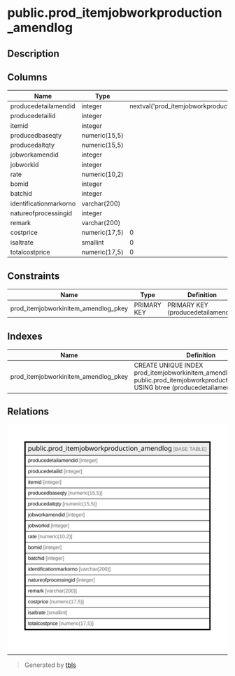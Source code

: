 # public.prod_itemjobworkproduction_amendlog

## Description

## Columns

| Name | Type | Default | Nullable | Children | Parents | Comment |
| ---- | ---- | ------- | -------- | -------- | ------- | ------- |
| producedetailamendid | integer | nextval('prod_itemjobworkproduction_amendlog_producedetailamendid_seq'::regclass) | false |  |  |  |
| producedetailid | integer |  | true |  |  |  |
| itemid | integer |  | true |  |  |  |
| producedbaseqty | numeric(15,5) |  | true |  |  |  |
| producedaltqty | numeric(15,5) |  | true |  |  |  |
| jobworkamendid | integer |  | true |  |  |  |
| jobworkid | integer |  | true |  |  |  |
| rate | numeric(10,2) |  | true |  |  |  |
| bomid | integer |  | true |  |  |  |
| batchid | integer |  | true |  |  |  |
| identificationmarkorno | varchar(200) |  | true |  |  |  |
| natureofprocessingid | integer |  | true |  |  |  |
| remark | varchar(200) |  | true |  |  |  |
| costprice | numeric(17,5) | 0 | true |  |  |  |
| isaltrate | smallint | 0 | true |  |  |  |
| totalcostprice | numeric(17,5) | 0 | true |  |  |  |

## Constraints

| Name | Type | Definition |
| ---- | ---- | ---------- |
| prod_itemjobworkinitem_amendlog_pkey | PRIMARY KEY | PRIMARY KEY (producedetailamendid) |

## Indexes

| Name | Definition |
| ---- | ---------- |
| prod_itemjobworkinitem_amendlog_pkey | CREATE UNIQUE INDEX prod_itemjobworkinitem_amendlog_pkey ON public.prod_itemjobworkproduction_amendlog USING btree (producedetailamendid) |

## Relations

![er](public.prod_itemjobworkproduction_amendlog.svg)

---

> Generated by [tbls](https://github.com/k1LoW/tbls)
